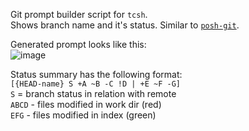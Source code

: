 Git prompt builder script for `tcsh`.  
Shows branch name and it's status. Similar to [`posh-git`](https://github.com/dahlbyk/posh-git).

Generated prompt looks like this:  
![image](https://user-images.githubusercontent.com/28982082/123982864-0d063b00-d9cc-11eb-9ea7-f7817d2ece4a.png)

Status summary has the following format:  
`[{HEAD-name} S +A ~B -C !D | +E ~F -G]`  
`S` = branch status in relation with remote  
`ABCD` - files modified in work dir (red)  
`EFG`  - files modified in index (green)  
